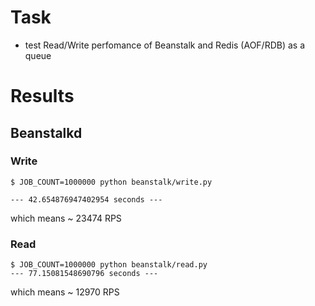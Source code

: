 # Task
* test Read/Write perfomance of Beanstalk and Redis (AOF/RDB) as a queue

# Results

## Beanstalkd

### Write
```
$ JOB_COUNT=1000000 python beanstalk/write.py

--- 42.654876947402954 seconds ---

```
which means ~ 23474 RPS

### Read
```
$ JOB_COUNT=1000000 python beanstalk/read.py
--- 77.15081548690796 seconds ---
```
which means ~ 12970 RPS
